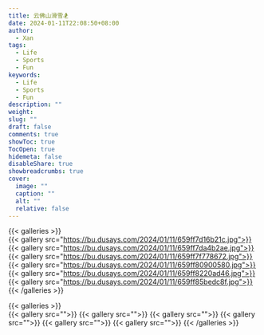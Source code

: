 ```yaml
---
title: 云佛山滑雪🏂
date: 2024-01-11T22:08:50+08:00
author:
  - Xan
tags:
  - Life
  - Sports
  - Fun
keywords:
  - Life
  - Sports
  - Fun
description: ""
weight: 
slug: ""
draft: false
comments: true
showToc: true
TocOpen: true
hidemeta: false
disableShare: true
showbreadcrumbs: true
cover:
  image: ""
  caption: ""
  alt: ""
  relative: false
---
```

{{< galleries >}}  
{{< gallery src="https://bu.dusays.com/2024/01/11/659ff7d16b21c.jpg">}}
{{< gallery src="https://bu.dusays.com/2024/01/11/659ff7da4b2ae.jpg">}}
{{< gallery src="https://bu.dusays.com/2024/01/11/659ff7f778672.jpg">}}
{{< gallery src="https://bu.dusays.com/2024/01/11/659ff80900580.jpg">}}
{{< gallery src="https://bu.dusays.com/2024/01/11/659ff8220ad46.jpg">}}
{{< gallery src="https://bu.dusays.com/2024/01/11/659ff85bedc8f.jpg">}}
{{< /galleries >}}


{{< galleries >}}  
{{< gallery src="">}}
{{< gallery src="">}}
{{< gallery src="">}}
{{< gallery src="">}}
{{< gallery src="">}}
{{< gallery src="">}}
{{< /galleries >}}
